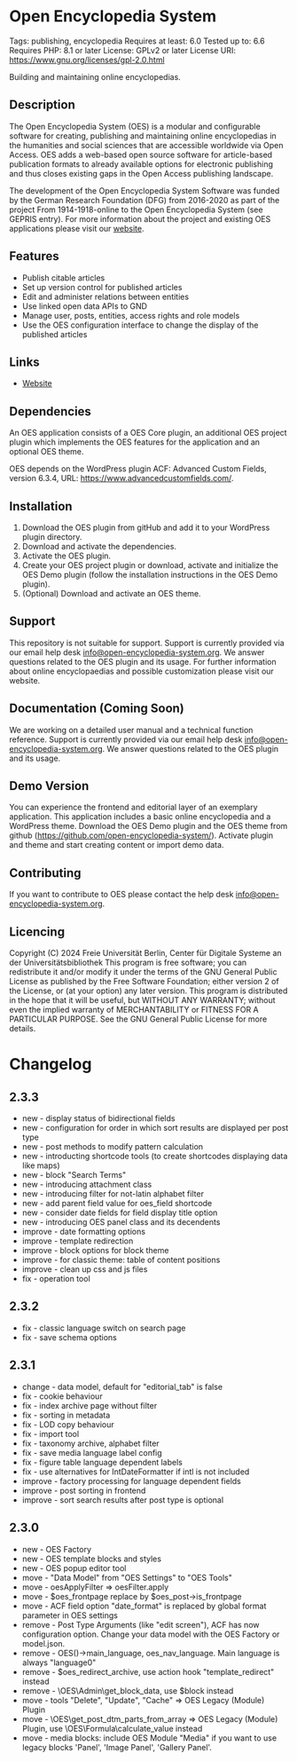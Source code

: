 # Open Encyclopedia System
Tags: publishing, encyclopedia
Requires at least: 6.0
Tested up to: 6.6
Requires PHP: 8.1 or later
License: GPLv2 or later
License URI: https://www.gnu.org/licenses/gpl-2.0.html

Building and maintaining online encyclopedias.

## Description
The Open Encyclopedia System (OES) is a modular and configurable software for creating, publishing and maintaining
online encyclopedias in the humanities and social sciences that are accessible worldwide via Open Access. OES adds a
web-based open source software for article-based publication formats to already available options for electronic
publishing and thus closes existing gaps in the Open Access publishing landscape.

The development of the Open Encyclopedia System Software was funded by the German Research Foundation (DFG) from
2016-2020 as part of the project From 1914-1918-online to the Open Encyclopedia System (see GEPRIS entry). For more
information about the project and existing OES applications please visit our
[website](http://www.open-encyclopedia-system.org/).

## Features
* Publish citable articles
* Set up version control for published articles
* Edit and administer relations between entities
* Use linked open data APIs to GND
* Manage user, posts, entities, access rights and role models
* Use the OES configuration interface to change the display of the published articles

## Links
* [Website](https://www.open-encyclopedia-system.org/)

## Dependencies
An OES application consists of a OES Core plugin, an additional OES project plugin which implements the OES features
for the application and an optional OES theme.

OES depends on the WordPress plugin ACF:
Advanced Custom Fields, version 6.3.4, URL: https://www.advancedcustomfields.com/.

## Installation
1. Download the OES plugin from gitHub and add it to your WordPress plugin directory.
2. Download and activate the dependencies.
3. Activate the OES plugin.
4. Create your OES project plugin or download, activate and initialize the OES Demo plugin (follow the installation instructions in the OES Demo plugin).
5. (Optional) Download and activate an OES theme.

## Support
This repository is not suitable for support.
Support is currently provided via our email help desk info@open-encyclopedia-system.org. We answer questions related to
the OES plugin and its usage. For further information about online encyclopaedias and possible customization please
visit our website.

## Documentation (Coming Soon)
We are working on a detailed user manual and a technical function reference. Support is currently provided via our
email help desk info@open-encyclopedia-system.org. We answer questions related to the OES plugin and its usage.

## Demo Version
You can experience the frontend and editorial layer of an exemplary application. This application includes a basic
online encyclopedia and a WordPress theme. Download the OES Demo plugin and the OES theme from github
(https://github.com/open-encyclopedia-system/). Activate plugin and theme and start creating content or import demo data.

## Contributing
If you want to contribute to OES please contact the help desk info@open-encyclopedia-system.org.

## Licencing
Copyright (C) 2024 Freie Universität Berlin, Center für Digitale Systeme an der Universitätsbibliothek
This program is free software; you can redistribute it and/or modify it under the terms of the GNU General Public
License as published by the Free Software Foundation; either version 2 of the License, or (at your option) any later
version.
This program is distributed in the hope that it will be useful, but WITHOUT ANY WARRANTY; without even the implied
warranty of MERCHANTABILITY or FITNESS FOR A PARTICULAR PURPOSE.  See the GNU General Public License for more details.

# Changelog

## 2.3.3
* new - display status of bidirectional fields
* new - configuration for order in which sort results are displayed per post type
* new - post methods to modify pattern calculation
* new - introducting shortcode tools (to create shortcodes displaying data like maps)
* new - block "Search Terms"
* new - introducing attachment class
* new - introducing filter for not-latin alphabet filter
* new - add parent field value for oes_field shortcode
* new - consider date fields for field display title option
* new - introducing OES panel class and its decendents
* improve - date formatting options
* improve - template redirection
* improve - block options for block theme
* improve - for classic theme: table of content positions
* improve - clean up css and js files
* fix - operation tool

## 2.3.2
* fix - classic language switch on search page
* fix - save schema options

## 2.3.1
* change - data model, default for "editorial_tab" is false
* fix - cookie behaviour
* fix - index archive page without filter
* fix - sorting in metadata
* fix - LOD copy behaviour
* fix - import tool
* fix - taxonomy archive, alphabet filter
* fix - save media language label config
* fix - figure table language dependent labels
* fix - use alternatives for IntDateFormatter if intl is not included
* improve - factory processing for language dependent fields
* improve - post sorting in frontend
* improve - sort search results after post type is optional

## 2.3.0
* new - OES Factory
* new - OES template blocks and styles
* new - OES popup editor tool
* move - "Data Model" from "OES Settings" to "OES Tools"
* move - oesApplyFilter => oesFilter.apply
* move - $oes_frontpage replace by $oes_post->is_frontpage
* move - ACF field option "date_format" is replaced by global format parameter in OES settings
* remove - Post Type Arguments (like "edit screen"), ACF has now configuration option. Change your data model with the OES Factory or model.json.
* remove - OES()->main_language, oes_nav_language. Main language is always "language0"
* remove - $oes_redirect_archive, use action hook "template_redirect" instead
* remove - \OES\Admin\get_block_data, use $block instead
* move - tools "Delete", "Update", "Cache" => OES Legacy (Module) Plugin
* move - \OES\get_post_dtm_parts_from_array => OES Legacy (Module) Plugin, use \OES\Formula\calculate_value instead
* move - media blocks: include OES Module "Media" if you want to use legacy blocks 'Panel', 'Image Panel', 'Gallery Panel'.